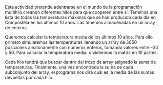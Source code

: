 Esta actividad pretende adentrarse en el mundo de la programación multihilo creando diferentes hilos para que cooperen entre sí. 
Tenemos una lista de todas las temperaturas máximas que se han producido cada día en Compostela en los últimos 10 años. 
Las tenemos almacenadas en un array de enteros.

Queremos calcular la temperatura media de los últimos 10 años. 
Para ello primero simularemos las temperaturas llenando un array de 3650 posiciones aleatoriamente
con números enteros, tomando valores entre -30 y 50.
Para calcular la temperatura media, dividiremos la matriz en 10 partes. 

Cada hilo tendrá que buscar dentro del trozo de array asignado la suma de temperaturas.
Finalmente, una vez encontrada la suma de cada subconjunto del array,
el programa nos dirá cuál es la media de las sumas devueltas por cada hilo.

